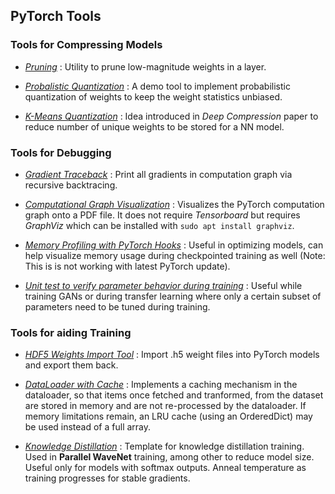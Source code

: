 ## PyTorch Tools

### Tools for Compressing Models

* [_Pruning_](prune.py) : Utility to prune low-magnitude weights in a layer.

* [_Probalistic Quantization_](probquant.py) : A demo tool to implement probabilistic quantization of weights to keep the weight statistics unbiased.

* [_K-Means Quantization_](km_quant.py) : Idea introduced in _Deep Compression_ paper to reduce number of unique weights to be stored for a NN model.

### Tools for Debugging

* [_Gradient Traceback_](gradviz.py) : Print all gradients in computation graph via recursive backtracing.

* [_Computational Graph Visualization_](visualize_graph.py) : Visualizes the PyTorch computation graph onto a PDF file. It does not require _Tensorboard_ but requires _GraphViz_ which can be installed with ```sudo apt install graphviz```.

* [_Memory Profiling with PyTorch Hooks_](checkpointing.py) : Useful in optimizing models, can help visualize memory usage during checkpointed training as well (Note: This is is not working with latest PyTorch update).

* [_Unit test to verify parameter behavior during training_](unit_test.py) : Useful while training GANs or during transfer learning where only a certain subset of parameters need to be tuned during training.

### Tools for aiding Training

* [_HDF5 Weights Import Tool_](h5_to_pth.py) : Import .h5 weight files into PyTorch models and export them back.

* [_DataLoader with Cache_](cachedloader.py) : Implements a caching mechanism in the dataloader, so that items once fetched and tranformed, from the dataset are stored in memory and are not re-processed by the dataloader. If memory limitations remain, an LRU cache (using an OrderedDict) may be used instead of a full array.

* [_Knowledge Distillation_](kdistil.py) : Template for knowledge distillation training. Used in __Parallel WaveNet__ training, among other to reduce model size. Useful only for models with softmax outputs. Anneal temperature as training progresses for stable gradients.